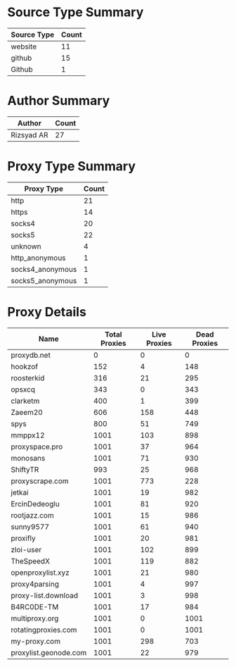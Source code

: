 # Source Type Summary

| Source Type | Count |
|-------------|-------|
| website | 11 |
| github | 15 |
| Github | 1 |


# Author Summary

| Author | Count |
|--------|-------|
| Rizsyad AR | 27 |


# Proxy Type Summary

| Proxy Type | Count |
|------------|-------|
| http | 21 |
| https | 14 |
| socks4 | 20 |
| socks5 | 22 |
| unknown | 4 |
| http_anonymous | 1 |
| socks4_anonymous | 1 |
| socks5_anonymous | 1 |


# Proxy Details

| Name | Total Proxies | Live Proxies | Dead Proxies |
|------|---------------|--------------|---------------|
| proxydb.net | 0 | 0 | 0 |
| hookzof | 152 | 4 | 148 |
| roosterkid | 316 | 21 | 295 |
| opsxcq | 343 | 0 | 343 |
| clarketm | 400 | 1 | 399 |
| Zaeem20 | 606 | 158 | 448 |
| spys | 800 | 51 | 749 |
| mmppx12 | 1001 | 103 | 898 |
| proxyspace.pro | 1001 | 37 | 964 |
| monosans | 1001 | 71 | 930 |
| ShiftyTR | 993 | 25 | 968 |
| proxyscrape.com | 1001 | 773 | 228 |
| jetkai | 1001 | 19 | 982 |
| ErcinDedeoglu | 1001 | 81 | 920 |
| rootjazz.com | 1001 | 15 | 986 |
| sunny9577 | 1001 | 61 | 940 |
| proxifly | 1001 | 20 | 981 |
| zloi-user | 1001 | 102 | 899 |
| TheSpeedX | 1001 | 119 | 882 |
| openproxylist.xyz | 1001 | 21 | 980 |
| proxy4parsing | 1001 | 4 | 997 |
| proxy-list.download | 1001 | 3 | 998 |
| B4RC0DE-TM | 1001 | 17 | 984 |
| multiproxy.org | 1001 | 0 | 1001 |
| rotatingproxies.com | 1001 | 0 | 1001 |
| my-proxy.com | 1001 | 298 | 703 |
| proxylist.geonode.com | 1001 | 22 | 979 |
